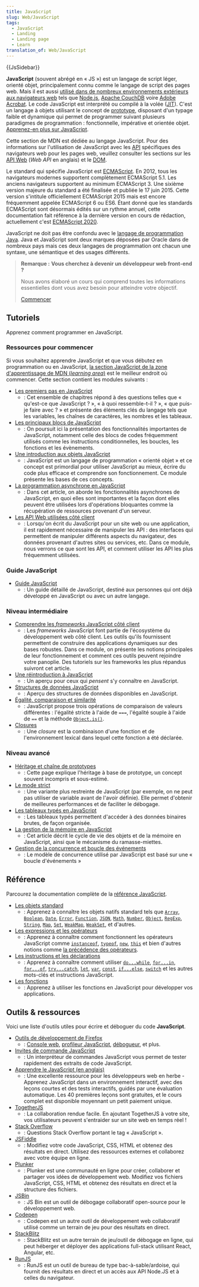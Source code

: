 ```yaml
---
title: JavaScript
slug: Web/JavaScript
tags:
  - JavaScript
  - Landing
  - Landing page
  - Learn
translation_of: Web/JavaScript
---
```

{{JsSidebar}}

**JavaScript** (souvent abrégé en « JS ») est un langage de script léger, orienté objet, principalement connu comme le langage de script des pages web. Mais il est aussi [utilisé dans de nombreux environnements extérieurs aux navigateurs web](https://fr.wikipedia.org/wiki/JavaScript#Autres_utilisations) tels que [Node.js](https://nodejs.org/), [Apache CouchDB](https://couchdb.apache.org/) voire [Adobe Acrobat](https://www.adobe.com/devnet/acrobat/javascript.html). Le code JavaScript est interprété ou compilé à la volée ([JIT](https://fr.wikipedia.org/wiki/Compilation_%C3%A0_la_vol%C3%A9e)). C'est un langage à objets utilisant le concept de [prototype](https://fr.wikipedia.org/wiki/Programmation_orient%C3%A9e_prototype), disposant d'un typage faible et dynamique qui permet de programmer suivant plusieurs paradigmes de programmation : fonctionnelle, impérative et orientée objet. [Apprenez-en plus sur JavaScript](/fr/docs/Web/JavaScript/About_JavaScript).

Cette section de MDN est dédiée au langage JavaScript. Pour des informations sur l'utilisation de JavaScript avec les [API](/fr/docs/Glossary/API) spécifiques des navigateurs web pour les pages web, veuillez consulter les sections sur les [API Web](/fr/docs/Web/API) (_Web API_ en anglais) et le [DOM](/fr/docs/Web/API/Document_Object_Model).

Le standard qui spécifie JavaScript est [ECMAScript](/fr/docs/Web/JavaScript/Language_Resources). En 2012, tous les navigateurs modernes supportent complètement ECMAScript 5.1. Les anciens navigateurs supportent au minimum ECMAScript 3. Une sixième version majeure du standard a été finalisée et publiée le 17 juin 2015. Cette version s'intitule officiellement ECMAScript 2015 mais est encore fréquemment appelée ECMAScript 6 ou ES6. Étant donné que les standards ECMAScript sont désormais édités sur un rythme annuel, cette documentation fait référence à la dernière version en cours de rédaction, actuellement c'est [ECMAScript 2020](https://tc39.github.io/ecma262/).

JavaScript ne doit pas être confondu avec le [langage de programmation Java](https://fr.wikipedia.org/wiki/Java_%28langage%29). Java et JavaScript sont deux marques déposées par Oracle dans de nombreux pays mais ces deux langages de programmation ont chacun une syntaxe, une sémantique et des usages différents.

> **Remarque :** **Vous cherchez à devenir un développeur web front-end ?**
>
> Nous avons élaboré un cours qui comprend toutes les informations essentielles dont vous avez besoin pour atteindre votre objectif.
>
> [Commencer](/fr/docs/Learn/Front-end_web_developer)

## Tutoriels

Apprenez comment programmer en JavaScript.

### Ressources pour commencer

Si vous souhaitez apprendre JavaScript et que vous débutez en programmation ou en JavaScript, [la section JavaScript de la zone d'apprentissage de MDN (_learning area_)](/fr/docs/Learn/JavaScript) est le meilleur endroit où commencer. Cette section contient les modules suivants :

- [Les premiers pas en JavaScript](/fr/docs/Learn/JavaScript/First_steps)
  - : Cet ensemble de chapitres répond à des questions telles que « qu'est-ce que JavaScript ? », « à quoi ressemble-t-il ? », « que puis-je faire avec ? » et présente des éléments clés du langage tels que les variables, les chaînes de caractères, les nombres et les tableaux.
- [Les principaux blocs de JavaScript](/fr/docs/Learn/JavaScript/Building_blocks)
  - : On poursuit ici la présentation des fonctionnalités importantes de JavaScript, notamment celle des blocs de codes fréquemment utilisés comme les instructions conditionnelles, les boucles, les fonctions et les évènements.
- [Une introduction aux objets JavaScript](/fr/docs/Learn/JavaScript/Objects)
  - : JavaScript est un langage de programmation « orienté objet » et ce concept est primordial pour utiliser JavaScript au mieux, écrire du code plus efficace et comprendre son fonctionnement. Ce module présente les bases de ces concepts.
- [La programmation asynchrone en JavaScript](/fr/docs/Learn/JavaScript/Asynchronous)
  - : Dans cet article, on aborde les fonctionnalités asynchrones de JavaScript, en quoi elles sont importantes et la façon dont elles peuvent être utilisées lors d'opérations bloquantes comme la récupération de ressources provenant d'un serveur.
- [Les API Web utilisées côté client](/fr/docs/Learn/JavaScript/Client-side_web_APIs)
  - : Lorsqu'on écrit du JavaScript pour un site web ou une application, il est rapidement nécessaire de manipuler les API : des interfaces qui permettent de manipuler différents aspects du navigateur, des données provenant d'autres sites ou services, etc. Dans ce module, nous verrons ce que sont les API, et comment utiliser les API les plus fréquemment utilisées.

### Guide JavaScript

- [Guide JavaScript](/fr/docs/Web/JavaScript/Guide)
  - : Un guide détaillé de JavaScript, destiné aux personnes qui ont déjà développé en JavaScript ou avec un autre langage.

### Niveau intermédiaire

- [Comprendre les _frameworks_ JavaScript côté client](/fr/docs/Learn/Tools_and_testing/Client-side_JavaScript_frameworks)
  - : Les _frameworks_ JavaScript font partie de l'écosystème du développement web côté client. Les outils qu'ils fournissent permettent de construire des applications dynamiques sur des bases robustes. Dans ce module, on présente les notions principales de leur fonctionnement et comment ces outils peuvent rejoindre votre panoplie. Des tutoriels sur les frameworks les plus répandus suivront cet article.
- [Une réintroduction à JavaScript](/fr/docs/Web/JavaScript/A_re-introduction_to_JavaScript)
  - : Un aperçu pour ceux qui _pensent_ s'y connaître en JavaScript.
- [Structures de données JavaScript](/fr/docs/Web/JavaScript/Data_structures)
  - : Aperçu des structures de données disponibles en JavaScript.
- [Égalité, comparaison et similarité](/fr/docs/Web/JavaScript/Equality_comparisons_and_sameness)
  - : JavaScript propose trois opérations de comparaison de valeurs différentes : l'égalité stricte à l'aide de `===`, l'égalité souple à l'aide de `==` et la méthode [`Object.is()`](/fr/docs/Web/JavaScript/Reference/Global_Objects/Object/is).
- [Closures](/fr/docs/Web/JavaScript/Closures)
  - : Une _closure_ est la combinaison d'une fonction et de l'environnement lexical dans lequel cette fonction a été déclarée.

### Niveau avancé

- [Héritage et chaîne de prototypes](/fr/docs/Web/JavaScript/Inheritance_and_the_prototype_chain)
  - : Cette page explique l'héritage à base de prototype, un concept souvent incompris et sous-estimé.
- [Le mode strict](/fr/docs/Web/JavaScript/Reference/Strict_mode)
  - : Une variante plus restreinte de JavaScript (par exemple, on ne peut pas utiliser de variable avant de l'avoir définie). Elle permet d'obtenir de meilleures performances et de faciliter le débogage.
- [Les tableaux typés en JavaScript](/fr/docs/Web/JavaScript/Typed_arrays)
  - : Les tableaux typés permettent d'accéder à des données binaires brutes, de façon organisée.
- [La gestion de la mémoire en JavaScript](/fr/docs/Web/JavaScript/Memory_Management)
  - : Cet article décrit le cycle de vie des objets et de la mémoire en JavaScript, ainsi que le mécanisme du ramasse-miettes.
- [Gestion de la concurrence et boucle des événements](/fr/docs/Web/JavaScript/EventLoop)
  - : Le modèle de concurrence utilisé par JavaScript est basé sur une « boucle d'événements »

## Référence

Parcourez la documentation complète de la [référence JavaScript](/fr/docs/Web/JavaScript/Reference).

- [Les objets standard](/fr/docs/Web/JavaScript/Reference/Global_Objects)
  - : Apprenez à connaître les objets natifs standard tels que [`Array`](/fr/docs/Web/JavaScript/Reference/Global_Objects/Array), [`Boolean`](/fr/docs/Web/JavaScript/Reference/Global_Objects/Boolean), [`Date`](/fr/docs/Web/JavaScript/Reference/Global_Objects/Date), [`Error`](/fr/docs/Web/JavaScript/Reference/Global_Objects/Error), [`Function`](/fr/docs/Web/JavaScript/Reference/Global_Objects/Function), [`JSON`](/fr/docs/Web/JavaScript/Reference/Global_Objects/JSON), [`Math`](/fr/docs/Web/JavaScript/Reference/Global_Objects/Math), [`Number`](/fr/docs/Web/JavaScript/Reference/Global_Objects/Number), [`Object`](/fr/docs/Web/JavaScript/Reference/Global_Objects/Object), [`RegExp`](/fr/docs/Web/JavaScript/Reference/Global_Objects/RegExp), [`String`](/fr/docs/Web/JavaScript/Reference/Global_Objects/String), [`Map`](/fr/docs/Web/JavaScript/Reference/Global_Objects/Map), [`Set`](/fr/docs/Web/JavaScript/Reference/Global_Objects/Set), [`WeakMap`](/fr/docs/Web/JavaScript/Reference/Global_Objects/WeakMap), [`WeakSet`](/fr/docs/Web/JavaScript/Reference/Global_Objects/WeakSet), et d'autres.
- [Les expressions et les opérateurs](/fr/docs/Web/JavaScript/Reference/Operators)
  - : Apprenez à connaître comment fonctionnent les opérateurs JavaScript comme [`instanceof`](/fr/docs/Web/JavaScript/Reference/Operators/instanceof), [`typeof`](/fr/docs/Web/JavaScript/Reference/Operators/typeof), [`new`](/fr/docs/Web/JavaScript/Reference/Operators/new), [`this`](/fr/docs/Web/JavaScript/Reference/Operators/this) et bien d'autres notions comme [la précédence des opérateurs](/fr/docs/Web/JavaScript/Reference/Operators/Operator_Precedence).
- [Les instructions et les déclarations](/fr/docs/Web/JavaScript/Reference/Statements)
  - : Apprenez à connaître comment utiliser [`do...while`](/fr/docs/Web/JavaScript/Reference/Statements/do...while), [`for...in`](/fr/docs/Web/JavaScript/Reference/Statements/for...in), [`for...of`](/fr/docs/Web/JavaScript/Reference/Statements/for...of), [`try...catch`](/fr/docs/Web/JavaScript/Reference/Statements/try...catch), [`let`](/fr/docs/Web/JavaScript/Reference/Statements/let), [`var`](/fr/docs/Web/JavaScript/Reference/Statements/var), [`const`](/fr/docs/Web/JavaScript/Reference/Statements/const), [`if...else`](/fr/docs/Web/JavaScript/Reference/Statements/if...else), [`switch`](/fr/docs/Web/JavaScript/Reference/Statements/switch) et les autres mots-clés et instructions JavaScript.
- [Les fonctions](/fr/docs/Web/JavaScript/Reference/Functions)
  - : Apprenez à utiliser les fonctions en JavaScript pour développer vos applications.

## Outils & ressources

Voici une liste d'outils utiles pour écrire et déboguer du code **JavaScript**.

- [Outils de développement de Firefox](/fr/docs/Tools)
  - : [Console web](/fr/docs/Tools/Web_Console), [profileur JavaScript](/fr/docs/Tools/Performance), [débogueur](/fr/docs/Tools/Debugger), et plus.
- [Invites de commande JavaScript](/fr/docs/Web/JavaScript/Shells)
  - : Un interpréteur de commandes JavaScript vous permet de tester rapidement des extraits de code JavaScript.
- [Apprendre le JavaScript (en anglais)](https://learnjavascript.online/)
  - : Une excellente ressource pour les développeurs web en herbe - Apprenez JavaScript dans un environnement interactif, avec des leçons courtes et des tests interactifs, guidés par une évaluation automatique. Les 40 premières leçons sont gratuites, et le cours complet est disponible moyennant un petit paiement unique.
- [TogetherJS](https://togetherjs.com/)
  - : La collaboration rendue facile. En ajoutant TogetherJS à votre site, vos utilisateurs peuvent s'entraider sur un site web en temps réel !
- [Stack Overflow](https://stackoverflow.com/questions/tagged/javascript)
  - : Questions Stack Overflow portant le tag « JavaScript ».
- [JSFiddle](https://jsfiddle.net/)
  - : Modifiez votre code JavaScript, CSS, HTML et obtenez des résultats en direct. Utilisez des ressources externes et collaborez avec votre équipe en ligne.
- [Plunker](https://plnkr.co/)
  - : Plunker est une communauté en ligne pour créer, collaborer et partager vos idées de développement web. Modifiez vos fichiers JavaScript, CSS, HTML et obtenez des résultats en direct et la structure des fichiers.
- [JSBin](https://jsbin.com/)
  - : JS Bin est un outil de débogage collaboratif open-source pour le développement web.
- [Codepen](https://codepen.io/)
  - : Codepen est un autre outil de développement web collaboratif utilisé comme un terrain de jeu pour des résultats en direct.
- [StackBlitz](https://stackblitz.com/)
  - : StackBlitz est un autre terrain de jeu/outil de débogage en ligne, qui peut héberger et déployer des applications full-stack utilisant React, Angular, etc.
- [RunJS](https://runjs.app/)
  - : RunJS est un outil de bureau de type bac-à-sable/ardoise, qui fournit des résultats en direct et un accès aux API Node.JS et à celles du navigateur.
